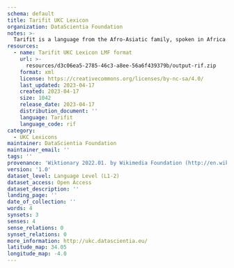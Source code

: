 ```yaml
---
schema: default
title: Tarifit UKC Lexicon
organization: DataScientia Foundation
notes: >-
  Tarifit is a language from the Afro-Asiatic family, spoken in Africa. The UKC Lexicon of Tarifit is represented as a lexico-semantic network. It consists of words, word senses, synsets, as well as sense-level and synset-level relationships.
resources:
  - name: Tarifit UKC Lexicon LMF format
    url: >-
      resources/d3c06ea5-2785-46c3-a8ee-56a6f439379b/output-rif.zip
    format: xml
    license: https://creativecommons.org/licenses/by-nc-sa/4.0/
    last_updated: 2023-04-17
    created: 2023-04-17
    size: 1042
    release_date: 2023-04-17
    distribution_document: ''
    language: Tarifit
    language_code: rif
category:
  - UKC Lexicons
maintainer: DataScientia Foundation
maintainer_email: ''
tags: ''
provenance: 'Wiktionary 2022.01. by Wikimedia Foundation (http://en.wiktionary.org); CogNet 2.1 by Khuyagbaatar Batsuren, National University of Mongolia (http://cognet.ukc.disi.unitn.it); Princeton WordNet 2.1 by Princeton University (https://wordnet.princeton.edu)'
version: '1.0'
dataset_level: Language Level (L1-2)
dataset_access: Open Access
dataset_description: ''
landing_page: ''
date_of_collection: ''
words: 4
synsets: 3
senses: 4
sense_relations: 0
synset_relations: 0
more_information: http://ukc.datascientia.eu/
latitude_map: 34.05
longitude_map: -4.0
---
```

